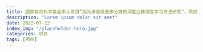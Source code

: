```yaml
---
title: 国家自然科学基金面上项目“高光谱遥感图像分类的深度迁移测度学习方法研究”，项目负责人。
description: "Lorem ipsum dolor sit amet"
date: 2022-07-22
index_img: "/placeholder-hero.jpg"
categories: 项目
tags: [项目]
---
```

